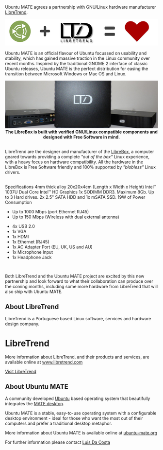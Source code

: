 <!--
.. title: Ubuntu MATE hardware partnership with LibreTrend
.. slug: ubuntu-mate-hardware-partnership-with-libretrend
.. date: 2015-07-02 05:23:23 UTC
.. tags: Ubuntu,MATE,LibreTrend,pre-installed,hardware,desktop
.. link:
.. description: Ubuntu MATE agrees hardware partnership with LibreTrend
.. type: text
.. author: Martin Wimpress
-->

Ubuntu MATE agrees a partnership with GNU/Linux hardware manufacturer [LibreTrend](http://www.libretrend.com/en/).

<img class="centered" src="/images/merch/libretrend/ubuntu-mate-libretrend.png" alt="Ubuntu MATE and LibreTrend" />

Ubuntu MATE is an official flavour of Ubuntu focussed on usability and
stability, which has gained massive traction in the Linux community
over recent months. Inspired by the traditional GNOME 2 interface of
classic Ubuntu releases, Ubuntu MATE is the perfect distribution for
easing the transition between Microsoft Windows or Mac OS and Linux.

<div align="center">
  <a href="http://www.libretrend.com/en/store/librebox"><img src="/images/merch/libretrend/librebox-topbanner.jpg" /></a><br />
  <b>The LibreBox is built with verified GNU/Linux compatible components and designed with Free Software in mind.</b>
</div>
<br />

LibreTrend are the designer and manufacturer of the [LibreBox](http://www.libretrend.com/en/hardware),
a computer geared towards providing a complete *"out of the box"* Linux
experience, with a heavy focus on hardware compatibility. All the hardware in
the LibreBox is Free Software friendly and 100% supported by *"blobless"* Linux drivers.

<div class="row">
  <div class="col-lg-2">
    <div class="bs-component">&nbsp;</div>
  </div>
  <div class="col-lg-8">
    <div class="bs-component">
      <div class="list-group">
        <a class="list-group-item active">Specifications</a>
        <a class="list-group-item">4mm thick alloy 20x20x4cm (Length x Width x Height)</a>
        <a class="list-group-item">Intel™ 1037U Dual Core</a>
        <a class="list-group-item">Intel™ HD Graphics</a>
        <a class="list-group-item">1x SODIMM DDR3. Maximum 8Gb.</a>
        <a class="list-group-item">Up to 3 Hard drives. 2x 2.5" SATA HDD and 1x mSATA SSD.</a>
        <a class="list-group-item">19W of Power Consumption</a>
        <a class="list-group-item">
        <ul>
        <li>Up to 1000 Mbps (port Ethernet RJ45)</li>
        <li>Up to 150 Mbps (Wireless with dual external antenna)</li>
        </ul>
        </a>
        <a class="list-group-item">
        <ul>
        <li>4x USB 2.0</li>
        <li>1x VGA</li>
        <li>1x HDMI</li>
        <li>1x Ethernet (RJ45)</li>
        <li>1x AC Adapter Port (EU, UK, US and AU)</li>
        <li>1x Microphone Input</li>
        <li>1x Headphone Jack</li>
        </ul>
        </a>
      </div>
    </div>
  </div>
  <div class="col-lg-2">
    <div class="bs-component">&nbsp;</div>
  </div>
</div>

Both LibreTrend and the Ubuntu MATE project are excited by this new
partnership and look forward to what their collaboration can produce
over the coming months, including some more hardware from LibreTrend
that will also ship with Ubuntu MATE.

## About LibreTrend

LibreTrend is a Portuguese based Linux software, services and hardware design company.

<div class="bs-component">
    <div class="jumbotron">
        <h1>LibreTrend</h1>
        <p>More information about LibreTrend, and their products and services, are available online
        at <a href="http://www.libretrend.com/en/">www.libretrend.com</a></p>
        <a href="http://www.libretrend.com/en/" class="btn btn-primary btn-lg">Visit LibreTrend</a>
    </div>
</div>

## About Ubuntu MATE

A community developed [Ubuntu](http://www.ubuntu.com) based operating
system that beautifully integrates the [MATE desktop](http://mate-desktop.org).

Ubuntu MATE is a stable, easy-to-use operating system with a
configurable desktop environment - ideal for those who want the most
out of their computers and prefer a traditional desktop metaphor.

More information about Ubuntu MATE is available online at [ubuntu-mate.org](https://ubuntu-mate.org)

For further information please contact [Luis Da Costa](http://www.libretrend.com/en/contact)
